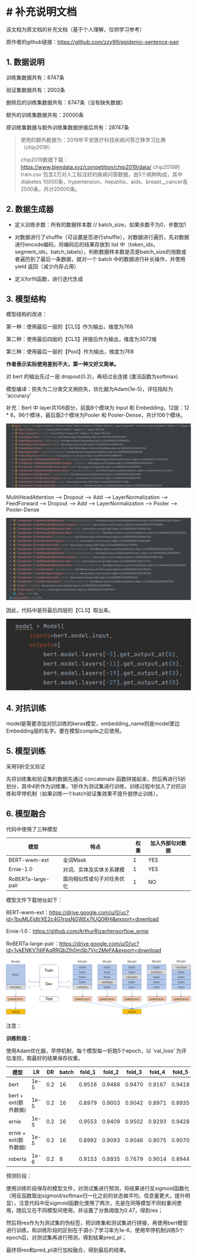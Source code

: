 # # 补充说明文档

该文档为原文档的补充文档（基于个人理解，仅供学习参考）

原作者的github链接：https://github.com/zzy99/epidemic-sentence-pair

## 1. 数据说明

训练集数据共有：8747条

验证集数据共有：2002条

删除后的训练集数据共有：8747条（没有缺失数据）

额外的训练集数据共有：20000条

原训练集数据与额外训练集数据拼接后共有：28747条

> 使用的额外数据为：2019年平安医疗科技疾病问答迁移学习比赛（chip2019）
>
> chip2019数据下载：https://www.biendata.xyz/competition/chip2019/data/
> chip2019的train.csv 包含2万对人工标注好的疾病问答数据，由5个病种构成，其中diabetes 10000条，hypertension、hepatitis、aids、breast__cancer各2500条，共计20000条。

## 2. 数据生成器

- 定义训练步数：所有的数据样本数 // batch_size，如果余数不为0，步数加1

- 对数据进行了shuffle（可设置是否进行shuffle），对数据进行遍历，先对数据进行encode编码，将编码后的结果存放到 list 中（token_ids，segment_ids，batch_labels），判断数据样本数是否是batch_size的倍数或者遍历到了最后一条数据，就对一个 batch 中的数据进行补长操作，并使用 yield 返回（减少内存占用）

- 定义forfit函数，进行迭代生成

## 3. 模型结构

模型结构的改进：

第一种：使用最后一层的【CLS】作为输出，维度为768

第二种：使用最后四层的【CLS】拼接后作为输出，维度为3072维

第三种：使用最后一层的【Pool】作为输出，维度为768

**作者表示实际使用差别不大，第一种又好又简单。**

对 bert 的输出先过一层 dropout(0.2)，再经过全连接 (激活函数为softmax)

模型编译：损失为二分类交叉熵损失，优化器为Adam(1e-5)，评估指标为 ‘accuracy’

补充：Bert 中 layer共106部分，前面8个模块为 Input 和 Embedding，12层：12 * 8，96个模块，最后面2个模块为Pooler 和 Pooler-Dense，共计106个模块。

![](./assets/image-20210620121251104.png)

MulitiHeadAttention —> Dropout —> Add —> LayerNormalization —> FeedForward —> Dropout —> Add —> LayerNormalization —> Pooler —> Pooler-Dense

![](./assets/image-20210620121251105.png)

因此，代码中是将最后四层的【CLS】取出来。

![image-20210706142601374](./assets/image-20210706142601374.png)

## 4. 对抗训练

model是需要添加对抗训练的keras模型，embedding_name则是model里边Embedding层的名字。要在模型compile之后使用。

## 5. 模型训练

采用5折交叉验证

先将训练集和验证集的数据先通过 concatenate 函数拼接起来，然后再进行5折划分，其中4折作为训练集，1折作为测试集进行训练，训练过程中加入了对抗训练和早停机制（如果训练一个batch验证集效果不提升就停止训练）。

## 6. 模型融合

代码中使用了三种模型

| 模型               | 特点                       | 权重 | 加入外部句对数据 |
| ------------------ | -------------------------- | ---- | ---------------- |
| BERT-wwm-ext       | 全词Mask                   | 1    | YES              |
| Ernie-1.0          | 对词、实体及实体关系建模   | 1    | YES              |
| RoBERTa-large-pair | 面向相似性或句子对任务优化 | 1    | NO               |

模型文件下载地址如下：

BERT-wwm-ext：https://drive.google.com/u/0/uc?id=1buMLEjdtrXE2c4G1rpsNGWEx7lUQ0RHi&export=download

Ernie-1.0：https://github.com/ArthurRizar/tensorflow_ernie

RoBERTa-large-pair：https://drive.google.com/u/0/uc?id=1ykENKV7dIFAqRRQbZIh0mSb7Vjc2MeFA&export=download

![1585827455006](assets/1585827455006.png)

注意：

**训练阶段：**

使用Adam优化器，早停机制，每个模型每一折跑5个epoch，以 ‘val_loss’ 为评估准则，取最好的结果保存权重。

| 模型                  | LR   | DR   | batch | fold_1 | fold_2 | fold_3 | fold_4 | fold_5 |
| --------------------- | ---- | ---- | ----- | ------ | ------ | ------ | ------ | ------ |
| bert                  | 1e-5 | 0.2  | 16    | 0.9516 | 0.9488 | 0.9470 | 0.9167 | 0.9418 |
| bert + ext(额外数据)  | 1e-5 | 0.2  | 16    | 0.8979 | 0.9003 | 0.9042 | 0.8971 | 0.8935 |
| ernie                 | 1e-5 | 0.2  | 16    | 0.9553 | 0.9409 | 0.9502 | 0.9293 | 0.9428 |
| ernie + ext(额外数据) | 1e-5 | 0.2  | 16    | 0.8992 | 0.9093 | 0.9046 | 0.9075 | 0.9070 |
| roberta               | 1e-6 | 0.2  | 8     | 0.9153 | 0.8935 | 0.7679 | 0.9014 | 0.8944 |

预测阶段：

使用训练阶段保存的模型文件，对测试集进行预测，将结果进行反sigmoid函数化（用反函数取出sigmoid/softmax归一化之前的状态做平均，信息量更大，提升明显），注意代码中反sigmoid函数化使用了两次，先是在同等模型不同权重间使用，随后又在不同模型间使用，并设置了分类阈值为0.47，得到res；

然后将res作为为测试集的伪标签，把训练集和测试集进行拼接，再使用bert模型进行训练，和训练阶段的区别在于调小了学习率为1e-6，使用早停机制训练5个epoch后，对测试集再进行预测，得到结果pred_pl；

最终将res和pred_pl进行加权融合，得到最后的结果。